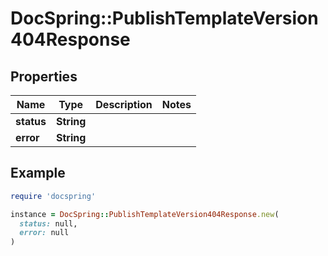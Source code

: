 # DocSpring::PublishTemplateVersion404Response

## Properties

| Name | Type | Description | Notes |
| ---- | ---- | ----------- | ----- |
| **status** | **String** |  |  |
| **error** | **String** |  |  |

## Example

```ruby
require 'docspring'

instance = DocSpring::PublishTemplateVersion404Response.new(
  status: null,
  error: null
)
```

